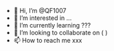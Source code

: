 - 👋 Hi, I’m @QF1007
- 👀 I’m interested in ...
- 🌱 I’m currently learning ???
- 💞️ I’m looking to collaborate on (  )
- 📫 How to reach me xxx

<!---
QF1007/QF1007 is a ✨ special ✨ repository because its `README.md` (this file) appears on your GitHub profile.
You can click the Preview link to take a look at your changes.
--->
